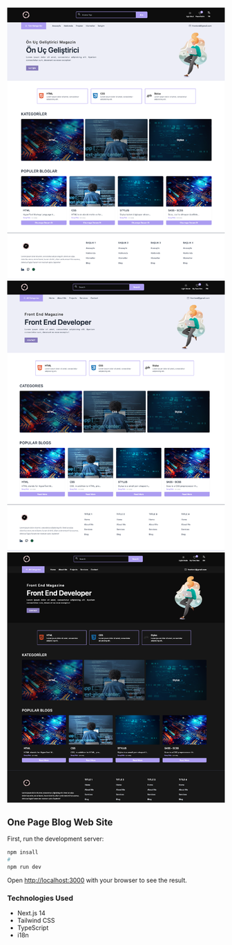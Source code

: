 ![github](/public/home-tr.png)
![github](/public/home-en.png)
![github](/public/home-dark-mode.png)


## One Page Blog Web Site

First, run the development server:

```bash
npm insall
#
npm run dev
```

Open [http://localhost:3000](http://localhost:3000) with your browser to see the result.

### Technologies Used
- Next.js 14
- Tailwind CSS
- TypeScript
- i18n

